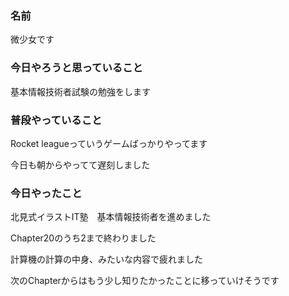 ### 名前

微少女です  

### 今日やろうと思っていること

基本情報技術者試験の勉強をします

### 普段やっていること

Rocket leagueっていうゲームばっかりやってます

今日も朝からやってて遅刻しました

### 今日やったこと

北見式イラストIT塾　基本情報技術者を進めました

Chapter20のうち2まで終わりました

計算機の計算の中身、みたいな内容で疲れました

次のChapterからはもう少し知りたかったことに移っていけそうです

